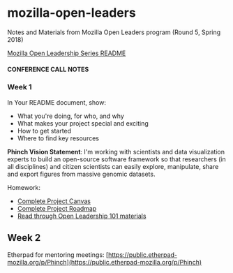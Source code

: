 # mozilla-open-leaders
Notes and Materials from Mozilla Open Leaders program (Round 5, Spring 2018)

[Mozilla Open Leadership Series README](https://mozilla.github.io/open-leadership-training-series/articles/readme/)

#### CONFERENCE CALL NOTES ####

### Week 1 ###

In Your README document, show:

* What you're doing, for who, and why
* What makes your project special and exciting
* How to get started
* Where to find key resources

**Phinch Vision Statement**: I'm working with scientists and data visualization experts to build an open-source software framework so that researchers (in all disciplines) and citizen scientists can easily explore, manipulate, share and export figures from massive genomic datasets.

Homework:

* [Complete Project Canvas](https://mozilla.github.io/open-leadership-training-series/articles/opening-your-project/develop-an-open-project-strategy-with-open-canvas/)
* [Complete Project Roadmap](https://mozilla.github.io/open-leadership-training-series/articles/opening-your-project/start-your-project-roadmap/)
* [Read through Open Leadership 101 materials](https://mozilla.teachable.com/p/open-leadership-101)

## Week 2 ###

Etherpad for mentoring meetings: [https://public.etherpad-mozilla.org/p/Phinch](https://public.etherpad-mozilla.org/p/Phinch)


